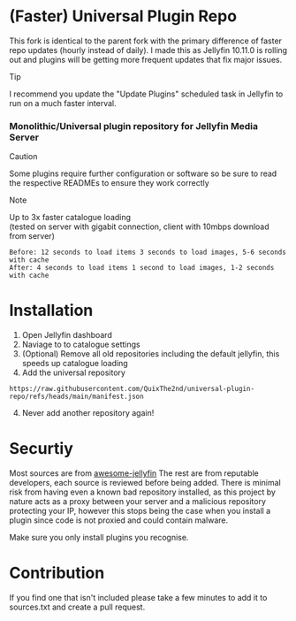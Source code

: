# (Faster) Universal Plugin Repo
This fork is identical to the parent fork with the primary difference of faster repo updates (hourly instead of daily). I made this as Jellyfin 10.11.0 is rolling out and plugins will be getting more frequent updates that fix major issues.

> [!TIP]
> I recommend you update the "Update Plugins" scheduled task in Jellyfin to run on a much faster interval.

### Monolithic/Universal plugin repository for Jellyfin Media Server

> [!CAUTION]
> Some plugins require further configuration or software so be sure to read the respective READMEs to ensure they work correctly

> [!NOTE]
> Up to 3x faster catalogue loading <br>
> (tested on server with gigabit connection, client with 10mbps download from server)

```
Before: 12 seconds to load items 3 seconds to load images, 5-6 seconds with cache
After: 4 seconds to load items 1 second to load images, 1-2 seconds with cache
```

# Installation
1. Open Jellyfin dashboard
2. Naviage to to catalogue settings
3. (Optional) Remove all old repositories including the default jellyfin, this speeds up catalogue loading
4. Add the universal repository
```
https://raw.githubusercontent.com/QuixThe2nd/universal-plugin-repo/refs/heads/main/manifest.json
```
4. Never add another repository again!

# Securtiy
Most sources are from [awesome-jellyfin](https://github.com/awesome-jellyfin/awesome-jellyfin)
The rest are from reputable developers, each source is reviewed before being added.
There is minimal risk from having even a known bad repository installed, as this project by nature acts as a proxy between your server and a malicious repository protecting your IP, however this stops being the case when you install a plugin since code is not proxied and could contain malware.

Make sure you only install plugins you recognise.

# Contribution
If you find one that isn't included please take a few minutes to add it to sources.txt and create a pull request.
